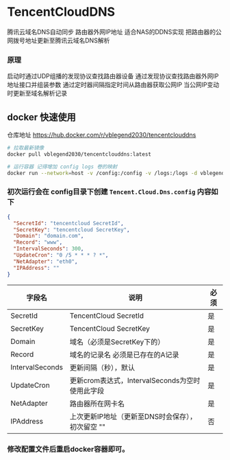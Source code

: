 # TencentCloudDNS
腾讯云域名DNS自动同步 路由器外网IP地址
适合NAS的DDNS实现 把路由器的公网拨号地址更新至腾讯云域名DNS解析

### 原理
启动时通过UDP组播的发现协议查找路由器设备
通过发现协议查找路由器外网IP地址接口并组装参数
通过定时器间隔指定时间从路由器获取公网IP
当公网IP变动时更新至域名解析记录



## docker 快速使用

仓库地址 https://hub.docker.com/r/vblegend2030/tencentclouddns

``` bash
# 拉取最新镜像
docker pull vblegend2030/tencentclouddns:latest

# 运行容器 记得增加 config logs 卷的映射
docker run --network=host -v /config:/config -v /logs:/logs -d vblegend2030/tencentclouddns:latest
```
### 初次运行会在 config目录下创建 `Tencent.Cloud.Dns.config` 内容如下
``` json
{
  "SecretId": "tencentcloud SecretId",
  "SecretKey": "tencentcloud SecretKey",
  "Domain": "domain.com",
  "Record": "www",
  "IntervalSeconds": 300,
  "UpdateCron": "0 /5 * * * ? *",
  "NetAdapter": "eth0",
  "IPAddress": ""
}
```


| 字段名 | 说明 | 必须 |
| ------ | ------ | ------ |
| SecretId | TencentCloud SecretId | 是 |
| SecretKey | TencentCloud SecretKey | 是 |
| Domain | 域名（必须是SecretKey下的） | 是 |
| Record | 域名的记录名 必须是已存在的A记录 | 是 |
| IntervalSeconds | 更新间隔（秒），默认 | 是 |
| UpdateCron | 更新crom表达式，IntervalSeconds为空时使用此字段 | 是 |
| NetAdapter | 路由器所在网卡名 | 是 |
| IPAddress | 上次更新IP地址（更新至DNS时会保存），初次留空 "" | 否 |

### 修改配置文件后重启docker容器即可。
